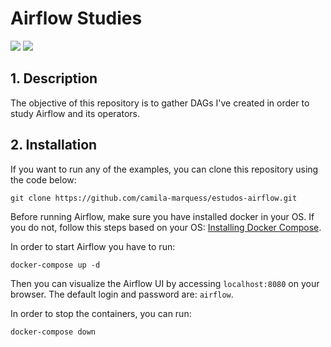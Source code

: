 # Airflow Studies

<img src="https://img.shields.io/badge/python-3.10.2-blue"/> <img src="https://img.shields.io/badge/airflow-2.5.1-blue">

## 1. Description

The objective of this repository is to gather DAGs I've created in order to study Airflow and its operators.


## 2. Installation

If you want to run any of the examples, you can clone this repository using the code below: 

```
git clone https://github.com/camila-marquess/estudos-airflow.git
```

Before running Airflow, make sure you have installed docker in your OS. If you do not, follow this steps based on your OS: [Installing Docker Compose](https://docs.docker.com/desktop/install/windows-install/).

In order to start Airflow you have to run: 

```
docker-compose up -d
```

Then you can visualize the Airflow UI by accessing `localhost:8080` on your browser. The default login and password are: `airflow`.

In order to stop the containers, you can run: 

```
docker-compose down
```
